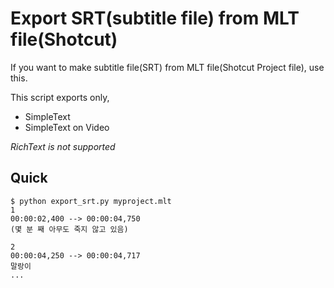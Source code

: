 # Export SRT(subtitle file) from MLT file(Shotcut)

If you want to make subtitle file(SRT) from MLT file(Shotcut Project file), use this.

This script exports only,
* SimpleText
* SimpleText on Video

*RichText is not supported*

## Quick

```shell
$ python export_srt.py myproject.mlt
1
00:00:02,400 --> 00:00:04,750
(몇 분 째 아무도 죽지 않고 있음)

2
00:00:04,250 --> 00:00:04,717
말랑이
...
```
